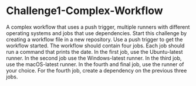 # Challenge1-Complex-Workflow
A complex workflow that uses a push trigger, multiple runners with different operating systems and jobs that use dependencies. Start this challenge by creating a workflow file in a new repository. Use a push trigger to get the workflow started. The workflow should contain four jobs. Each job should run a command that prints the date. In the first job, use the Ubuntu-latest runner. In the second job use the Windows-latest runner. In the third job, use the macOS-latest runner. In the fourth and final job, use the runner of your choice. For the fourth job, create a dependency on the previous three jobs.
